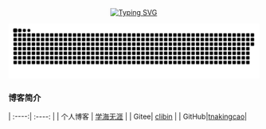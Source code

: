 <div align="center">
  <a href="https://blog.sunguoqi.com/">
    <img src="https://readme-typing-svg.demolab.com?font=Fira+Code&pause=1000&color=ff6b6b&width=435&lines=天生我材必有用&center=true&size=27" alt="Typing SVG" />
  </a>
</div>

![snake](https://raw.githubusercontent.com/TankingCao/TankingCao/output/github-contribution-grid-snake.svg)

### 博客简介


| :----:| :----: | 
| 个人博客 | [学海无涯](https://tankingcao.github.io) | 
| Gitee| [clibin](https://gitee.com/clibin) | 
| GitHub|[tnakingcao](https://github.com/TankingCao)| 
